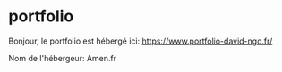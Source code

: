 # portfolio

Bonjour, le portfolio est hébergé ici: https://www.portfolio-david-ngo.fr/

Nom de l'hébergeur: Amen.fr
